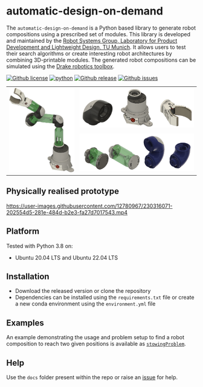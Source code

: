 automatic-design-on-demand
========

The `automatic-design-on-demand` is a Python based library to generate robot compositions using a prescribed set of modules. This library is developed and maintained by the [Robot Systems Group, Laboratory for Product Development and Lightweight Design, TU Munich](https://www.mec.ed.tum.de/en/lpl/research/research-groups/robot-systems/). It allows users to test their search algorithms or create interesting robot architectures by combining 3D-printable modules. The generated robot compositions can be simulated using the [Drake robotics toolbox](https://drake.mit.edu/).

[![Github license](https://img.shields.io/github/license/akhilsathuluri/automatic-design-on-demand)](https://github.com/akhilsathuluri/automatic-design-on-demand/blob/main/LICENSE)
[![python](https://img.shields.io/badge/python-3.8-green)](https://github.com/akhilsathuluri/automatic-design-on-demand/)
[![Github release](https://img.shields.io/github/v/release/akhilsathuluri/automatic-design-on-demand)](https://github.com/akhilsathuluri/automatic-design-on-demand/releases)
[![Github issues](https://img.shields.io/github/issues/akhilsathuluri/automatic-design-on-demand)](https://github.com/akhilsathuluri/automatic-design-on-demand/issues)

<table>
  <tr>
    <td rowspan="2"><img src="https://github.com/akhilsathuluri/automatic-design-on-demand/blob/main/assets/robot_designDomain.png" alt="Image of some of the modules" width="400"></td>
    <td colspan="1"><img src="https://github.com/akhilsathuluri/automatic-design-on-demand/blob/main/assets/gh_mod2-bg.png" alt="Image of some of the modules" width="600"></td>
  </tr>
  <tr>
    <td colspan="1"><img src="https://github.com/akhilsathuluri/automatic-design-on-demand/blob/main/assets/gh_mod1-bg.png" alt="Image of a robot composition build with a given set of modules" width = "700"></td>
  </tr>
</table>

## Physically realised prototype

https://user-images.githubusercontent.com/12780967/230316071-202554d5-281e-484d-b2e3-fa27d7017543.mp4

## Platform
Tested with Python 3.8 on:
* Ubuntu 20.04 LTS and Ubuntu 22.04 LTS

## Installation
* Download the released version or clone the repository 
* Dependencies can be installed using the `requirements.txt` file or create a new conda environment using the `environment.yml` file

## Examples
An example demonstrating the usage and problem setup to find a robot composition to reach two given positions is available as [`stowingProblem`](https://github.com/akhilsathuluri/automatic-design-on-demand/blob/main/examples/example_robot_systems_design_v1.ipynb).

## Help
Use the `docs` folder present within the repo or raise an [issue](https://github.com/akhilsathuluri/automatic-design-on-demand/issues) for help.
